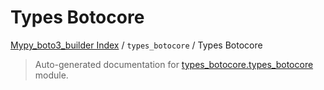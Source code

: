# Types Botocore

[Mypy_boto3_builder Index](../../README.md#mypy_boto3_builder-index) /
`types_botocore` /
Types Botocore

> Auto-generated documentation for [types_botocore.types_botocore](https://github.com/youtype/mypy_boto3_builder/blob/main/types_botocore/types_botocore/__init__.py) module.

